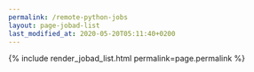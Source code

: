 ```yaml
---
permalink: /remote-python-jobs
layout: page-jobad-list
last_modified_at: 2020-05-20T05:11:40+0200
---
```

{% include render_jobad_list.html permalink=page.permalink %}
